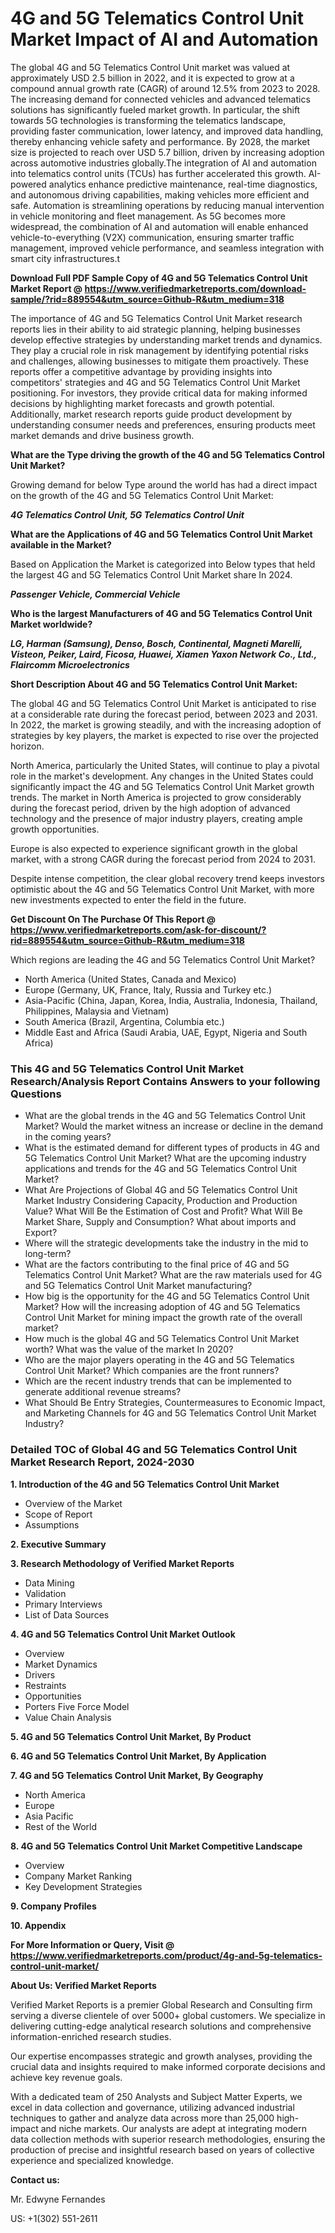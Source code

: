 <meta name="title" content="Global 4G and 5G Telematics Control Unit Market Impact of AI and Automation"><meta name="description" content="The global 4G and 5G Telematics Control Unit market was valued at approximately USD 2.5 billion in 2022, and it is expected to grow at a compound annual growth rate (CAGR"><meta name="title" content="4G and 5G Telematics Control Unit Market Size, Share, Scope, Trends, Growth, Opportunities, Analysis, Forecast"><h1>4G and 5G Telematics Control Unit Market Impact of AI and Automation</h1>The global 4G and 5G Telematics Control Unit market was valued at approximately USD 2.5 billion in 2022, and it is expected to grow at a compound annual growth rate (CAGR) of around 12.5% from 2023 to 2028. The increasing demand for connected vehicles and advanced telematics solutions has significantly fueled market growth. In particular, the shift towards 5G technologies is transforming the telematics landscape, providing faster communication, lower latency, and improved data handling, thereby enhancing vehicle safety and performance. By 2028, the market size is projected to reach over USD 5.7 billion, driven by increasing adoption across automotive industries globally.The integration of AI and automation into telematics control units (TCUs) has further accelerated this growth. AI-powered analytics enhance predictive maintenance, real-time diagnostics, and autonomous driving capabilities, making vehicles more efficient and safe. Automation is streamlining operations by reducing manual intervention in vehicle monitoring and fleet management. As 5G becomes more widespread, the combination of AI and automation will enable enhanced vehicle-to-everything (V2X) communication, ensuring smarter traffic management, improved vehicle performance, and seamless integration with smart city infrastructures.t</p><p id="" class=""><strong>Download Full PDF Sample Copy of 4G and 5G Telematics Control Unit Market Report @ <a href="https://www.verifiedmarketreports.com/download-sample/?rid=889554&utm_source=Github-R&utm_medium=318" target="_blank">https://www.verifiedmarketreports.com/download-sample/?rid=889554&utm_source=Github-R&utm_medium=318</a></strong></p><p>The importance of&nbsp;4G and 5G Telematics Control Unit Market research reports lies in their ability to aid strategic planning, helping businesses develop effective strategies by understanding market trends and dynamics. They play a crucial role in risk management by identifying potential risks and challenges, allowing businesses to mitigate them proactively. These reports offer a competitive advantage by providing insights into competitors' strategies and 4G and 5G Telematics Control Unit Market positioning. For investors, they provide critical data for making informed decisions by highlighting market forecasts and growth potential. Additionally, market research reports guide product development by understanding consumer needs and preferences, ensuring products meet market demands and drive business growth.</p><p><strong>What are the&nbsp;Type driving the growth of the 4G and 5G Telematics Control Unit Market?</strong></p><p id="" class="">Growing demand for below Type around the world has had a direct impact on the growth of the 4G and 5G Telematics Control Unit Market:</p><em><strong>4G Telematics Control Unit, 5G Telematics Control Unit</strong></em></p><strong>What are the&nbsp;Applications&nbsp;of 4G and 5G Telematics Control Unit Market available in the Market?</strong></p><p id="" class="">Based on Application the Market is categorized into Below types that held the largest 4G and 5G Telematics Control Unit Market share In 2024.</p><em><strong>Passenger Vehicle, Commercial Vehicle</strong></em></p><strong>Who is the largest Manufacturers of 4G and 5G Telematics Control Unit Market worldwide?</strong></p><p><em><strong>LG, Harman (Samsung), Denso, Bosch, Continental, Magneti Marelli, Visteon, Peiker, Laird, Ficosa, Huawei, Xiamen Yaxon Network Co., Ltd., Flaircomm Microelectronics</strong></em></p><p id="" class=""><strong>Short Description About 4G and 5G Telematics Control Unit Market:</strong></p><p>The global 4G and 5G Telematics Control Unit Market is anticipated to rise at a considerable rate during the forecast period, between 2023 and 2031. In 2022, the market is growing steadily, and with the increasing adoption of strategies by key players, the market is expected to rise over the projected horizon.</p><p>North America, particularly the United States, will continue to play a pivotal role in the market's development. Any changes in the United States could significantly impact the 4G and 5G Telematics Control Unit Market growth trends. The market in North America is projected to grow considerably during the forecast period, driven by the high adoption of advanced technology and the presence of major industry players, creating ample growth opportunities.</p><p>Europe is also expected to experience significant growth in the global market, with a strong CAGR during the forecast period from 2024 to 2031.</p><p>Despite intense competition, the clear global recovery trend keeps investors optimistic about the 4G and 5G Telematics Control Unit Market, with more new investments expected to enter the field in the future.</p><p id="" class=""><strong>Get Discount On The Purchase Of This Report @ <a href="https://www.verifiedmarketreports.com/ask-for-discount/?rid=889554&utm_source=Github-R&utm_medium=318" target="_blank">https://www.verifiedmarketreports.com/ask-for-discount/?rid=889554&utm_source=Github-R&utm_medium=318</a></strong></p>Which regions are leading the 4G and 5G Telematics Control Unit Market?</p><ul><li>North America (United States, Canada and Mexico)</li><li>Europe (Germany, UK, France, Italy, Russia and Turkey etc.)</li><li>Asia-Pacific (China, Japan, Korea, India, Australia, Indonesia, Thailand, Philippines, Malaysia and Vietnam)</li><li>South America (Brazil, Argentina, Columbia etc.)</li><li>Middle East and Africa (Saudi Arabia, UAE, Egypt, Nigeria and South Africa)</li></ul><h3 id="" class="">This 4G and 5G Telematics Control Unit Market Research/Analysis Report Contains Answers to your following Questions</h3><ul><li>What are the global trends in the 4G and 5G Telematics Control Unit Market? Would the market witness an increase or decline in the demand in the coming years?</li><li>What is the estimated demand for different types of products in 4G and 5G Telematics Control Unit Market? What are the upcoming industry applications and trends for the 4G and 5G Telematics Control Unit Market?</li><li>What Are Projections of Global 4G and 5G Telematics Control Unit Market Industry Considering Capacity, Production and Production Value? What Will Be the Estimation of Cost and Profit? What Will Be Market Share, Supply and Consumption? What about imports and Export?</li><li>Where will the strategic developments take the industry in the mid to long-term?</li><li>What are the factors contributing to the final price of 4G and 5G Telematics Control Unit Market? What are the raw materials used for 4G and 5G Telematics Control Unit Market manufacturing?</li><li>How big is the opportunity for the 4G and 5G Telematics Control Unit Market? How will the increasing adoption of 4G and 5G Telematics Control Unit Market for mining impact the growth rate of the overall market?</li><li>How much is the global 4G and 5G Telematics Control Unit Market worth? What was the value of the market In 2020?</li><li>Who are the major players operating in the 4G and 5G Telematics Control Unit Market? Which companies are the front runners?</li><li>Which are the recent industry trends that can be implemented to generate additional revenue streams?</li><li>What Should Be Entry Strategies, Countermeasures to Economic Impact, and Marketing Channels for 4G and 5G Telematics Control Unit Market Industry?</li></ul><h3 id="" class="">Detailed TOC of Global 4G and 5G Telematics Control Unit Market Research Report, 2024-2030</h3><p id="" class=""><strong>1. Introduction of the 4G and 5G Telematics Control Unit Market</strong></p><ul><li>Overview of the Market</li><li>Scope of Report</li><li>Assumptions</li></ul><p id="" class=""><strong>2. Executive Summary</strong></p><p id="" class=""><strong>3. Research Methodology of Verified Market Reports</strong></p><ul><li>Data Mining</li><li>Validation</li><li>Primary Interviews</li><li>List of Data Sources</li></ul><p id="" class=""><strong>4. 4G and 5G Telematics Control Unit Market Outlook</strong></p><ul><li>Overview</li><li>Market Dynamics</li><li>Drivers</li><li>Restraints</li><li>Opportunities</li><li>Porters Five Force Model</li><li>Value Chain Analysis</li></ul><p id="" class=""><strong>5. 4G and 5G Telematics Control Unit Market, By Product</strong></p><p id="" class=""><strong>6. 4G and 5G Telematics Control Unit Market, By Application</strong></p><p id="" class=""><strong>7. 4G and 5G Telematics Control Unit Market, By Geography</strong></p><ul><li>North America</li><li>Europe</li><li>Asia Pacific</li><li>Rest of the World</li></ul><p id="" class=""><strong>8. 4G and 5G Telematics Control Unit Market Competitive Landscape</strong></p><ul><li>Overview</li><li>Company Market Ranking</li><li>Key Development Strategies</li></ul><p id="" class=""><strong>9. Company Profiles</strong></p><p id="" class=""><strong>10. Appendix</strong></p><p id="" class=""><strong>For More Information or Query, Visit @ <a href="https://www.verifiedmarketreports.com/product/4g-and-5g-telematics-control-unit-market/" target="_blank">https://www.verifiedmarketreports.com/product/4g-and-5g-telematics-control-unit-market/</a></strong></p><p id="" class=""><strong>About Us: Verified Market Reports</strong></p><p id="" class="">Verified Market Reports is a premier Global Research and Consulting firm serving a diverse clientele of over 5000+ global customers. We specialize in delivering cutting-edge analytical research solutions and comprehensive information-enriched research studies.</p><p id="" class="">Our expertise encompasses strategic and growth analyses, providing the crucial data and insights required to make informed corporate decisions and achieve key revenue goals.</p><p id="" class="">With a dedicated team of 250 Analysts and Subject Matter Experts, we excel in data collection and governance, utilizing advanced industrial techniques to gather and analyze data across more than 25,000 high-impact and niche markets. Our analysts are adept at integrating modern data collection methods with superior research methodologies, ensuring the production of precise and insightful research based on years of collective experience and specialized knowledge.</p><p id="" class=""><strong>Contact us:</strong></p><p id="" class="">Mr. Edwyne Fernandes</p><p id="" class="">US: +1(302) 551-2611</p>